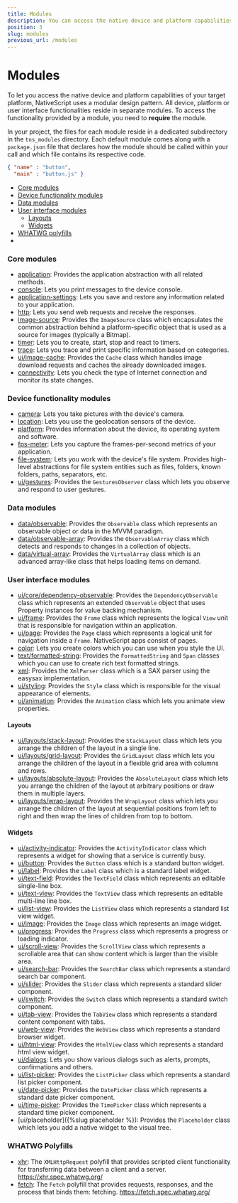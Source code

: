 ```yaml
---
title: Modules
description: You can access the native device and platform capabilities of your target platform with the help of the NativeScript modules.
position: 3
slug: modules
previous_url: /modules
---
```


# Modules

To let you access the native device and platform capabilities of your target platform, NativeScript uses a modular design pattern. All device, platform or user interface functionalities reside in separate modules. To access the functionality provided by a module, you need to **require** the module.

In your project, the files for each module reside in a dedicated subdirectory in the `tns_modules` directory. Each default module comes along with a `package.json` file that declares how the module should be called within your call and which file contains its respective code.

```JSON
{ "name" : "button",
  "main" : "button.js" }
``` 

* [Core modules](#core-modules)
* [Device functionality modules](#device-functionality-modules)
* [Data modules](#data-modules)
* [User interface modules](#user-interface-modules)
	* [Layouts](#layouts)
	* [Widgets](#widgets)
* [WHATWG polyfills](#whatwg-polyfills)
* 
### Core modules

+ [application]({{site.baseurl}}/ApiReference/application/HOW-TO.md): Provides the application abstraction with all related methods.
+ [console]({{site.baseurl}}/ApiReference/console/HOW-TO.md): Lets you print messages to the device console.
+ [application-settings]({{site.baseurl}}/ApiReference/application-settings/HOW-TO.md): Lets you save and restore any information related to your application.
+ [http]({{site.baseurl}}/ApiReference/http/HOW-TO.md): Lets you send web requests and receive the responses.
+ [image-source]({{site.baseurl}}/ApiReference/image-source/HOW-TO.md): Provides the `ImageSource` class which encapsulates the common abstraction behind a platform-specific object that is used as a source for images (typically a Bitmap).
+ [timer]({{site.baseurl}}/ApiReference/timer/HOW-TO.md): Lets you to create, start, stop and react to timers.
+ [trace]({{site.baseurl}}/ApiReference/trace/HOW-TO.md): Lets you trace and print specific information based on categories.
+ [ui/image-cache]({{site.baseurl}}/ApiReference/ui/image-cache/HOW-TO.md): Provides the `Cache` class which handles image download requests and caches the already downloaded images.
+ [connectivity]({{site.baseurl}}/ApiReference/connectivity/HOW-TO.md): Lets you check the type of Internet connection and monitor its state changes.

### Device functionality modules

+ [camera]({{site.baseurl}}/ApiReference/camera/HOW-TO.md): Lets you take pictures with the device's camera.
+ [location]({{site.baseurl}}/ApiReference/location/HOW-TO.md): Lets you use the geolocation sensors of the device.
+ [platform]({{site.baseurl}}/ApiReference/platform/HOW-TO.md): Provides information about the device, its operating system and software.
+ [fps-meter]({{site.baseurl}}/ApiReference/fps-meter/HOW-TO.md): Lets you capture the frames-per-second metrics of your application.
+ [file-system]({{site.baseurl}}/ApiReference/file-system/HOW-TO.md): Lets you work with the device's file system. Provides high-level abstractions for file system entities such as files, folders, known folders, paths, separators, etc.
+ [ui/gestures]({{site.baseurl}}/ApiReference/ui/gestures/HOW-TO.md): Provides the `GesturesObserver` class which lets you observe and respond to user gestures.

### Data modules

+ [data/observable]({{site.baseurl}}/ApiReference/data/observable/HOW-TO.md): Provides the `Observable` class which represents an observable object or data in the MVVM paradigm.
+ [data/observable-array]({{site.baseurl}}/ApiReference/data/observable-array/HOW-TO.md): Provides the `ObservableArray` class which detects and responds to changes in a collection of objects.
+ [data/virtual-array]({{site.baseurl}}/ApiReference/data/virtual-array/HOW-TO.md): Provides the `VirtualArray` class which is an advanced array-like class that helps loading items on demand.

### User interface modules

+ [ui/core/dependency-observable]({{site.baseurl}}/ApiReference/ui/core/dependency-observable/HOW-TO.md): Provides the `DependencyObservable` class which represents an extended `Observable` object that uses Property instances for value backing mechanism.
+ [ui/frame]({{site.baseurl}}/ApiReference/ui/frame/HOW-TO.md): Provides the `Frame` class which represents the logical `View` unit that is responsible for navigation within an application.
+ [ui/page]({{site.baseurl}}/ApiReference/ui/page/HOW-TO.md): Provides the `Page` class which represents a logical unit for navigation inside a `Frame`. NativeScript apps consist of pages.
+ [color]({{site.baseurl}}/ApiReference/color/HOW-TO.md): Lets you create colors which you can use when you style the UI.
+ [text/formatted-string]({{site.baseurl}}/ApiReference/text/formatted-string/HOW-TO.md): Provides the `FormattedString` and `Span` classes which you can use to create rich text formatted strings.
+ [xml]({{site.baseurl}}/ApiReference/xml/HOW-TO.md): Provides the `XmlParser` class which is a SAX parser using the easysax implementation.
+ [ui/styling]({{site.baseurl}}/ApiReference/ui/styling/HOW-TO.md): Provides the `Style` class which is responsible for the visual appearance of elements.
+ [ui/animation]({{site.baseurl}}/ApiReference/ui/animation/HOW-TO.md): Provides the `Animation` class which lets you animate view properties.


#### Layouts

+ [ui/layouts/stack-layout]({{site.baseurl}}/ApiReference/ui/layouts/stack-layout/HOW-TO.md): Provides the `StackLayout` class which lets you arrange the children of the layout in a single line.
+ [ui/layouts/grid-layout]({{site.baseurl}}/ApiReference/ui/layouts/grid-layout/HOW-TO.md): Provides the `GridLayout` class which lets you arrange the children of the layout in a flexible grid area with columns and rows.
+ [ui/layouts/absolute-layout]({{site.baseurl}}/ApiReference/ui/layouts/absolute-layout/HOW-TO.md): Provides the `AbsoluteLayout` class which lets you arrange the children of the layout at arbitrary positions or draw them in multiple layers.
+ [ui/layouts/wrap-layout]({{site.baseurl}}/ApiReference/ui/layouts/wrap-layout/HOW-TO.md): Provides the `WrapLayout` class which lets you arrange the children of the layout at sequential positions from left to right and then wrap the lines of children from top to bottom.

#### Widgets

+ [ui/activity-indicator]({{site.baseurl}}/ApiReference/ui/activity-indicator/HOW-TO.md): Provides the `ActivityIndicator` class which represents a widget for showing that a service is currently busy.
+ [ui/button]({{site.baseurl}}/ApiReference/ui/button/HOW-TO.md): Provides the `Button` class which is a standard button widget.
+ [ui/label]({{site.baseurl}}/ApiReference/ui/label/HOW-TO.md): Provides the `Label` class which is a standard label widget.
+ [ui/text-field]({{site.baseurl}}/ApiReference/ui/text-field/HOW-TO.md): Provides the `TextField` class which represents an editable single-line box.
+ [ui/text-view]({{site.baseurl}}/ApiReference/ui/text-view/HOW-TO.md): Provides the `TextView` class which represents an editable multi-line line box.
+ [ui/list-view]({{site.baseurl}}/ApiReference/ui/list-view/HOW-TO.md): Provides the `ListView` class which represents a standard list view widget.
+ [ui/image]({{site.baseurl}}/ApiReference/ui/image/HOW-TO.md): Provides the `Image` class which represents an image widget.
+ [ui/progress]({{site.baseurl}}/ApiReference/ui/progress/HOW-TO.md): Provides the `Progress` class which represents a progress or loading indicator.
+ [ui/scroll-view]({{site.baseurl}}/ApiReference/ui/scroll-view/HOW-TO.md): Provides the `ScrollView` class which represents a scrollable area that can show content which is larger than the visible area.
+ [ui/search-bar]({{site.baseurl}}/ApiReference/ui/search-bar/HOW-TO.md): Provides the `SearchBar` class which represents a standard search bar component.
+ [ui/slider]({{site.baseurl}}/ApiReference/ui/slider/HOW-TO.md): Provides the `Slider` class which represents a standard slider component.
+ [ui/switch]({{site.baseurl}}/ApiReference/ui/switch/HOW-TO.md): Provides the `Switch` class which represents a standard switch component.
+ [ui/tab-view]({{site.baseurl}}/ApiReference/ui/tab-view/HOW-TO.md): Provides the `TabView` class which represents a standard content component with tabs.
+ [ui/web-view]({{site.baseurl}}/ApiReference/ui/web-view/HOW-TO.md): Provides the `WebView` class which represents a standard browser widget.
+ [ui/html-view]({{site.baseurl}}/ApiReference/ui/html-view/HOW-TO.md): Provides the `HtmlView` class which represents a standard html view widget.
+ [ui/dialogs]({{site.baseurl}}/ApiReference/ui/dialogs/HOW-TO.md): Lets you show various dialogs such as alerts, prompts, confirmations and others.
+ [ui/list-picker]({{site.baseurl}}/ApiReference/ui/list-picker/HOW-TO.md): Provides the `ListPicker` class which represents a standard list picker component.
+ [ui/date-picker]({{site.baseurl}}/ApiReference/ui/date-picker/HOW-TO.md): Provides the `DatePicker` class which represents a standard date picker component.
+ [ui/time-picker]({{site.baseurl}}/ApiReference/ui/time-picker/HOW-TO.md): Provides the `TimePicker` class which represents a standard time picker component.
+ [ui/placeholder]({%slug placeholder %}): Provides the `Placeholder` class which lets you add a native widget to the visual tree.

### WHATWG Polyfills

+ [xhr]({{site.baseurl}}/ApiReference/xhr/HOW-TO.md): The `XMLHttpRequest` polyfill that provides scripted client functionality for transferring data between a client and a server. https://xhr.spec.whatwg.org/
+ [fetch]({{site.baseurl}}/ApiReference/fetch/HOW-TO.md): The `Fetch` polyfill that provides requests, responses, and the process that binds them: fetching. https://fetch.spec.whatwg.org/
